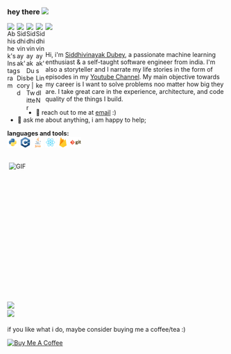 ### hey there <img src="https://media.giphy.com/media/hvRJCLFzcasrR4ia7z/giphy.gif" width="25px">
<a href="https://www.instagram.com/siddhivinayakdubey/">
  <img align="left" alt="Abhishek's Instagram" width="22px" src="https://raw.githubusercontent.com/hussainweb/hussainweb/main/icons/instagram.png" />
</a>
<a href="https://youtube.com/siddhivinayakdubey">
  <img align="left" alt="Siddhivinayak's Discord" width="22px" src="https://raw.githubusercontent.com/peterthehan/peterthehan/master/assets/youtube.svg" />
</a>
<a href="https://twitter.com/siddhivinayak04">
  <img align="left" alt="Siddhivinayak Dubey | Twitter" width="22px" src="https://raw.githubusercontent.com/peterthehan/peterthehan/master/assets/twitter.svg" />
</a>
<a href="https://www.linkedin.com/in/siddhivinayakdubey/">
  <img align="left" alt="Siddhivinayak's LinkedIN" width="22px" src="https://raw.githubusercontent.com/peterthehan/peterthehan/master/assets/linkedin.svg" />
</a>


![](https://visitor-badge.glitch.me/badge?page_id=siddhivinayakdubey.siddhivinayakdubey)

<br />

Hi, i'm [Siddhivinayak Dubey](https://znap.link/siddhivinayakdubey/), a passionate machine learning enthusiast & a self-taught software engineer from india. I'm also a storyteller and I narrate my life stories in the form of episodes in my [Youtube Channel](https://youtube.com/siddhivinayakdubey). My main objective towards my career is I want to solve problems noo matter how big they are. I take great care in the experience, architecture, and code quality of the things I build.

  
  
- 💼 reach out to me at [email](mailto:siddhivinayakdubey@yahoo.com) :)
- 💬 ask me about anything, i am happy to help;


**languages and tools:**  
<code><img height="25" src="https://raw.githubusercontent.com/github/explore/80688e429a7d4ef2fca1e82350fe8e3517d3494d/topics/python/python.png"></code>
<code><img height="25" src="https://raw.githubusercontent.com/github/explore/80688e429a7d4ef2fca1e82350fe8e3517d3494d/topics/cpp/cpp.png"></code>
<code><img height="25" src="https://raw.githubusercontent.com/github/explore/80688e429a7d4ef2fca1e82350fe8e3517d3494d/topics/java/java.png"></code>
<code><img height="25" src="https://raw.githubusercontent.com/github/explore/80688e429a7d4ef2fca1e82350fe8e3517d3494d/topics/react/react.png"></code>
<code><img height="25" src="https://raw.githubusercontent.com/github/explore/80688e429a7d4ef2fca1e82350fe8e3517d3494d/topics/firebase/firebase.png"></code>
<code><img height="25" src="https://raw.githubusercontent.com/github/explore/80688e429a7d4ef2fca1e82350fe8e3517d3494d/topics/git/git.png"></code>

<br>

<img align="right" alt="GIF" src="https://github.com/abhisheknaiidu/abhisheknaiidu/blob/master/code.gif?raw=true" width="500" height="320" />
<br>
<a href="https://github.com/siddhivinayakdubey">
  <img height="180em" src="https://github-readme-streak-stats.herokuapp.com/?user=siddhivinayakdubey&" />
</a>

<br>

<a href="https://github.com/siddhivinayakdubey">
  <img height="180em" src="https://github-readme-stats.vercel.app/api/top-langs/?username=siddhivinayakdubey&theme=buefy&layout=compact" />
</a>
<br>


<br>
if you like what i do, maybe consider buying me a coffee/tea :)

<a href="https://www.buymeacoffee.com/siddhivinayak" target="_blank"><img src="https://cdn.buymeacoffee.com/buttons/v2/default-red.png" alt="Buy Me A Coffee" width="150" ></a>



